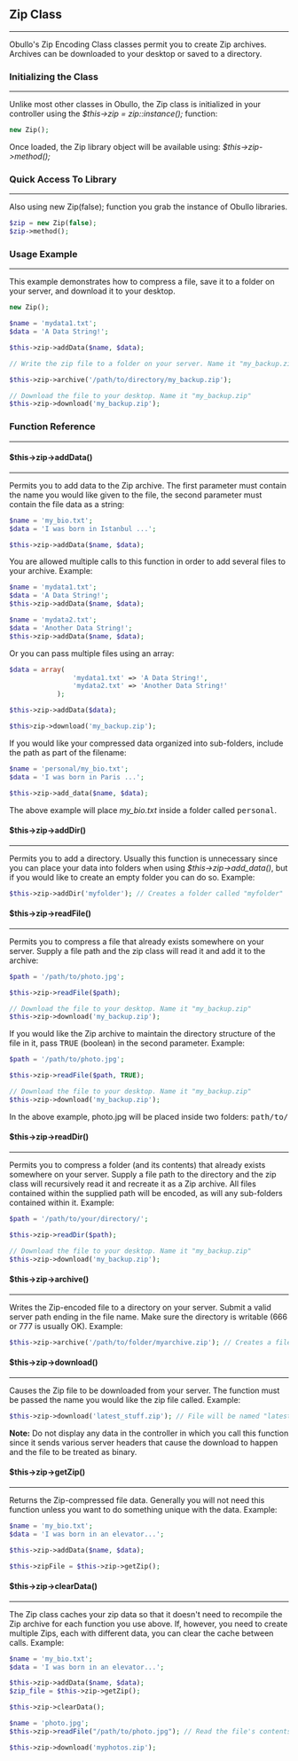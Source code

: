 ## Zip Class

------

Obullo's Zip Encoding Class classes permit you to create Zip archives. Archives can be downloaded to your desktop or saved to a directory.

### Initializing the Class

------

Unlike most other classes in Obullo, the Zip class is initialized in your controller using the <dfn>$this->zip = zip::instance();</dfn> function:

```php
new Zip();
```

Once loaded, the Zip library object will be available using: <dfn>$this->zip->method();</dfn>

### Quick Access To Library

------

Also using new Zip(false); function you grab the instance of Obullo libraries.

```php
$zip = new Zip(false);
$zip->method();
```

### Usage Example

------

This example demonstrates how to compress a file, save it to a folder on your server, and download it to your desktop.

```php
new Zip();

$name = 'mydata1.txt';
$data = 'A Data String!';

$this->zip->addData($name, $data);

// Write the zip file to a folder on your server. Name it "my_backup.zip"

$this->zip->archive('/path/to/directory/my_backup.zip');

// Download the file to your desktop. Name it "my_backup.zip" 
$this->zip->download('my_backup.zip'); 
```

### Function Reference

-------

#### $this->zip->addData()

-------

Permits you to add data to the Zip archive. The first parameter must contain the name you would like given to the file, the second parameter must contain the file data as a string:

```php
$name = 'my_bio.txt';
$data = 'I was born in Istanbul ...';

$this->zip->addData($name, $data);
```

You are allowed multiple calls to this function in order to add several files to your archive. Example:

```php
$name = 'mydata1.txt';
$data = 'A Data String!';
$this->zip->addData($name, $data);

$name = 'mydata2.txt';
$data = 'Another Data String!';
$this->zip->addData($name, $data);
```

Or you can pass multiple files using an array:

```php
$data = array(
                'mydata1.txt' => 'A Data String!',
                'mydata2.txt' => 'Another Data String!'
            );

$this->zip->addData($data);

$this>zip->download('my_backup.zip'); 
```

If you would like your compressed data organized into sub-folders, include the path as part of the filename:

```php
$name = 'personal/my_bio.txt';
$data = 'I was born in Paris ...';

$this->zip->add_data($name, $data); 
```

The above example will place <dfn>my_bio.txt</dfn> inside a folder called <kbd>personal</kbd>.


#### $this->zip->addDir()

------

Permits you to add a directory. Usually this function is unnecessary since you can place your data into folders when using <dfn>$this->zip->add_data()</dfn>, but if you would like to create an empty folder you can do so. Example:

```php
$this->zip->addDir('myfolder'); // Creates a folder called "myfolder" 
```

#### $this->zip->readFile()

------

Permits you to compress a file that already exists somewhere on your server. Supply a file path and the zip class will read it and add it to the archive:

```php
$path = '/path/to/photo.jpg';

$this->zip->readFile($path);

// Download the file to your desktop. Name it "my_backup.zip"
$this->zip->download('my_backup.zip'); 
```

If you would like the Zip archive to maintain the directory structure of the file in it, pass <kbd>TRUE</kbd> (boolean) in the second parameter. Example:

```php
$path = '/path/to/photo.jpg';

$this->zip->readFile($path, TRUE);

// Download the file to your desktop. Name it "my_backup.zip"
$this->zip->download('my_backup.zip');
```

In the above example, photo.jpg will be placed inside two folders: <kbd>path/to/</kbd>

#### $this->zip->readDir()

------

Permits you to compress a folder (and its contents) that already exists somewhere on your server. Supply a file path to the directory and the zip class will recursively read it and recreate it as a Zip archive. All files contained within the supplied path will be encoded, as will any sub-folders contained within it. Example:

```php
$path = '/path/to/your/directory/';

$this->zip->readDir($path);

// Download the file to your desktop. Name it "my_backup.zip"
$this->zip->download('my_backup.zip'); 
```

#### $this->zip->archive()

------

Writes the Zip-encoded file to a directory on your server. Submit a valid server path ending in the file name. Make sure the directory is writable (666 or 777 is usually OK). Example:
```php
$this->zip->archive('/path/to/folder/myarchive.zip'); // Creates a file named myarchive.zip
```

#### $this->zip->download()

------

Causes the Zip file to be downloaded from your server. The function must be passed the name you would like the zip file called. Example:

```php
$this->zip->download('latest_stuff.zip'); // File will be named "latest_stuff.zip"
```

**Note:**  Do not display any data in the controller in which you call this function since it sends various server headers that cause the download to happen and the file to be treated as binary.

#### $this->zip->getZip()

------

Returns the Zip-compressed file data. Generally you will not need this function unless you want to do something unique with the data. Example:

```php
$name = 'my_bio.txt';
$data = 'I was born in an elevator...';

$this->zip->addData($name, $data);

$this->zipFile = $this->zip->getZip(); 
```

#### $this->zip->clearData()

------

The Zip class caches your zip data so that it doesn't need to recompile the Zip archive for each function you use above. If, however, you need to create multiple Zips, each with different data, you can clear the cache between calls. Example:

```php
$name = 'my_bio.txt';
$data = 'I was born in an elevator...';

$this->zip->addData($name, $data);
$zip_file = $this->zip->getZip();

$this->zip->clearData();

$name = 'photo.jpg';
$this->zip->readFile("/path/to/photo.jpg"); // Read the file's contents

$this->zip->download('myphotos.zip'); 
```